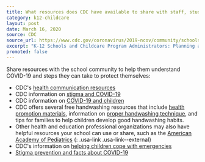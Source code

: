 ```yaml
---
title: What resources does CDC have available to share with staff, students, and parents?
category: k12-childcare
layout: post
date: March 16, 2020
source: CDC
source_url: https://www.cdc.gov/coronavirus/2019-ncov/community/schools-childcare/schools-faq.html
excerpt: "K-12 Schools and Childcare Program Administrators: Planning and Preparedness"
promoted: false
---
```


Share resources with the school community to help them understand COVID-19 and steps they can take to protect themselves:

* CDC's [health communication resources](https://www.cdc.gov/coronavirus/2019-ncov/communication/index.html)
* CDC information on [stigma and COVID-19](https://www.cdc.gov/coronavirus/2019-ncov/about/related-stigma.html)
* CDC information on [COVID-19 and children](https://www.cdc.gov/coronavirus/2019-ncov/specific-groups/children-faq.html)
* CDC offers several free handwashing resources that include [health promotion materials](http://www.cdc.gov/handwashing/materials.html), information on [proper handwashing technique](https://www.cdc.gov/handwashing/when-how-handwashing.html), and tips for families to help children develop good handwashing habits.
* Other health and education professional organizations may also have helpful resources your school can use or share, such as the [American Academy of Pediatrics](https://www.healthychildren.org/English/family-life/work-play/Pages/When-to-Keep-Your-Child-Home-from-Child-Care.aspx)
{: .usa-link .usa-link--external}
* CDC's information on [helping children cope with emergencies](https://www.cdc.gov/childrenindisasters/helping-children-cope.html)
* [Stigma prevention and facts about COVID-19](https://www.cdc.gov/coronavirus/2019-ncov/about/related-stigma.html)
